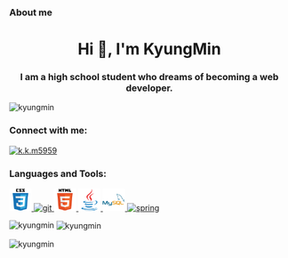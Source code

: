 ### About me

<h1 align="center">Hi 👋, I'm KyungMin</h1>
<h3 align="center">I am a high school student who dreams of becoming a web developer.</h3>

<p align="left"> <img src="https://komarev.com/ghpvc/?username=kyungmin&label=Profile%20views&color=0e75b6&style=flat" alt="kyungmin" /> </p>

<h3 align="left">Connect with me:</h3>
<p align="left">
<a href="https://instagram.com/k.k.m5959" target="blank"><img align="center" src="https://raw.githubusercontent.com/rahuldkjain/github-profile-readme-generator/master/src/images/icons/Social/instagram.svg" alt="k.k.m5959" height="30" width="40" /></a>
</p>

<h3 align="left">Languages and Tools:</h3>
<p align="left"> <a href="https://www.w3schools.com/css/" target="_blank" rel="noreferrer"> <img src="https://raw.githubusercontent.com/devicons/devicon/master/icons/css3/css3-original-wordmark.svg" alt="css3" width="40" height="40"/> </a> <a href="https://git-scm.com/" target="_blank" rel="noreferrer"> <img src="https://www.vectorlogo.zone/logos/git-scm/git-scm-icon.svg" alt="git" width="40" height="40"/> </a> <a href="https://www.w3.org/html/" target="_blank" rel="noreferrer"> <img src="https://raw.githubusercontent.com/devicons/devicon/master/icons/html5/html5-original-wordmark.svg" alt="html5" width="40" height="40"/> </a> <a href="https://www.java.com" target="_blank" rel="noreferrer"> <img src="https://raw.githubusercontent.com/devicons/devicon/master/icons/java/java-original.svg" alt="java" width="40" height="40"/> </a> <a href="https://www.mysql.com/" target="_blank" rel="noreferrer"> <img src="https://raw.githubusercontent.com/devicons/devicon/master/icons/mysql/mysql-original-wordmark.svg" alt="mysql" width="40" height="40"/> </a> <a href="https://spring.io/" target="_blank" rel="noreferrer"> <img src="https://www.vectorlogo.zone/logos/springio/springio-icon.svg" alt="spring" width="40" height="40"/> </a> </p>

<p><img align="left" src="https://github-readme-stats.vercel.app/api/top-langs?username=kyungmin&show_icons=true&locale=en&layout=compact" alt="kyungmin" /></p>

<p>&nbsp;<img align="center" src="https://github-readme-stats.vercel.app/api?username=kyungmin&show_icons=true&locale=en" alt="kyungmin" /></p>

<p><img align="center" src="https://github-readme-streak-stats.herokuapp.com/?user=kyungmin&" alt="kyungmin" /></p>
